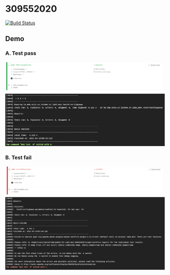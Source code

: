 # 309552020
[![Build Status](https://www.travis-ci.com/twbrandon7/ST-Lab3-mvn-309552020.svg?branch=main)](https://www.travis-ci.com/twbrandon7/ST-Lab3-mvn-309552020)

## Demo

### A. Test pass

![pass](./images/success.png)
![pass-mvn](./images/success-mvn.png)

### B. Test fail

![error](./images/error.png)
![error-mvn](./images/error-mvn.png)

